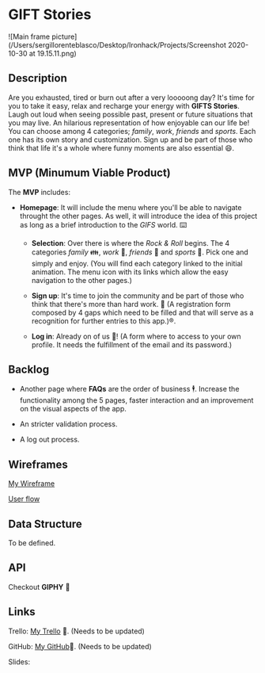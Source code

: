 # GIFT Stories

![Main frame picture](/Users/sergillorenteblasco/Desktop/Ironhack/Projects/Screenshot 2020-10-30 at 19.15.11.png)

## Description

Are you exhausted, tired or burn out after a very looooong day? It's time for you to take it easy, relax and recharge your energy with **GIFTS Stories**. Laugh out loud when seeing possible past, present or future situations that you may live. An hilarious representation of how enjoyable can our life be! You can choose among 4 categories; *family*, *work*, *friends* and *sports*. Each one has its own story and customization. Sign up and be part of those who think that life it's a whole where funny moments are also essential :smile:.



## MVP (Minumum Viable Product)

The **MVP** includes:

- **Homepage**: It will include the menu where you'll be able to navigate throught the other pages. As well, it will introduce the idea of this project as long as a brief introduction to the *GIFS* world. :keyboard:

  - **Selection**: Over there is where the *Rock & Roll* begins. The 4 categories *family* :family:, *work* :hammer:, *friends* :popcorn: and *sports* :horse_racing:. Pick one and simply and enjoy. (You will find each category linked to the initial animation. The menu icon with its links which allow the easy navigation to the other pages.)

  - **Sign up**: It's time to join the community and be part of those who think that there's more than hard work. :dancer: (A registration form composed by 4 gaps which need to be filled and that will serve as a recognition for further entries to this app.):registered:.

  - **Log in**: Already on of us :vulcan_salute:! (A form where to access to your own profile. It needs the fulfillment of the email and its password.)

    

## Backlog

- Another page where **FAQs** are the order of business :business_suit_levitating:. Increase the functionality among the 5 pages, faster interaction and an improvement on the visual aspects of the app.

- An stricter validation process.

- A log out process.

  

## Wireframes

[My Wireframe]( https://balsamiq.cloud/siy61o8/p1qrvuv/r2278)

[User flow](https://balsamiq.cloud/siy61o8/p1qrvuv/rB070) 



## Data Structure

To be defined.



## API

Checkout **GIPHY** :gift:



## Links

Trello: [My Trello](https://trello.com/b/zNbGjLRL/project-1-gifts-stories) :calendar:. (Needs to be updated)

GitHub: [My GitHub](https://github.com/sergillorente):telescope:. (Needs to be updated)

Slides: 












